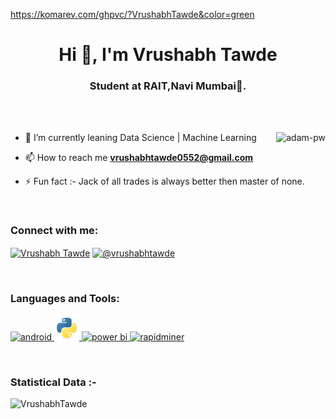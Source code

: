 <https://komarev.com/ghpvc/?VrushabhTawde&color=green>
<h1 align="center">Hi 👋, I'm Vrushabh Tawde</h1>
<h3 align="center">Student at RAIT,Navi Mumbai🌟.</h3>



<br>

<!-- <p align="right"> <h3>Profile Views :-</h3> 
<img src="https://komarev.com/ghpvc/?username=VrushabhTawde&label=Profile%20views&color=0e75b6&style=flat"
    alt="VrushabhTawde" /> 
  </p> -->

<br>

<p><img align="right" src="https://github.com/Adam-pw/Adam-pw/blob/main/animation_500_kxa883sd.gif" alt="adam-pw" /></p>


- 🌱 I’m currently leaning Data Science | Machine Learning 

- 📫 How to reach me **vrushabhtawde0552@gmail.com**

- ⚡ Fun fact :- Jack of all trades is always better then master of none.

<br>

<h3 align="left">Connect with me:</h3>
<p align="left">
  <a href="https://www.linkedin.com/in/vrushabh-tawde-a34140202/" target="blank"><img align="center"
      src="https://raw.githubusercontent.com/rahuldkjain/github-profile-readme-generator/master/src/images/icons/Social/linked-in-alt.svg"
      alt="Vrushabh Tawde" height="30" width="40" /></a> 
<!--   <a href="https://fb.com/adam pithen wala" target="blank"><img align="center"
      src="https://raw.githubusercontent.com/rahuldkjain/github-profile-readme-generator/master/src/images/icons/Social/facebook.svg" 
      alt="adam pithen wala" height="30" width="40" /></a> -->
  <a href="https://www.instagram.com/vrushabh_tawde/" target="blank"><img align="center"
      src="https://raw.githubusercontent.com/rahuldkjain/github-profile-readme-generator/master/src/images/icons/Social/instagram.svg"
      alt="@vrushabhtawde" height="30" width="40" /></a> 
<!--   <a href="https://www.hackerrank.com/adampithewan" target="blank"><img align="center"
      src="https://raw.githubusercontent.com/rahuldkjain/github-profile-readme-generator/master/src/images/icons/Social/hackerrank.svg"
      alt="adampithewan" height="30" width="40" /></a>  -->
<!--  <a href="https://twitter.com/adam_pithenwala" target="blank"><img align="center"
      src="https://raw.githubusercontent.com/rahuldkjain/github-profile-readme-generator/master/src/images/icons/Social/twitter.svg"
      alt="adampithewan" height="30" width="40" /></a>  -->
</p>

<br>

<h3 align="left">Languages and Tools:</h3>
<!-- Flutter -->
<p align="left">
    
<a href="https://flutter.dev/?gclid=Cj0KCQjw3eeXBhD7ARIsAHjssr8AXeqDEMj1LQApyMvijgn_nqpv2VRzfsF57xq3qhACiFVEL5buGDIaAoMgEALw_wcB&gclsrc=aw.ds" target="_blank" rel="noreferrer"> 
    <img src="https://cdn-images-1.medium.com/max/1200/1*5-aoK8IBmXve5whBQM90GA.png" alt="android" width="40" height="40" /> 
    </a> 
<!--PYTHON-->
<a href="https://www.python.org/" target="_blank" rel="noreferrer"> 
    <img src="https://raw.githubusercontent.com/devicons/devicon/master/icons/python/python-original.svg" alt="python" width="40" height="40" />
    </a>
<!-- POWER BI-->
<a href="https://powerbi.microsoft.com/en-au/" target="_blank" rel="noreferrer"> 
    <img src="https://upload.wikimedia.org/wikipedia/commons/thumb/c/cf/New_Power_BI_Logo.svg/630px-New_Power_BI_Logo.svg.png" alt="power bi" width="40" height="40" />
    </a>

<!-- RAPID MINER     -->
<a href="https://rapidminer.com/" target="_blank" rel="noreferrer"> 
    <img src="https://www.intelligentbusiness.biz/wp-content/uploads/2019/04/Rapidminer-logo-2019.png" alt="rapidminer" width="40" height="40" />
    </a>
    
</p>

<br>

<h3>Statistical Data :-</h3>
<p><img align="left"
    src="https://github-readme-stats.vercel.app/api/top-langs?username=VrushabhTawde&show_icons=true&locale=en&bg_color=0d1117&text_color=ffffff&layout=compact"
    alt="VrushabhTawde" 
    bg_color=#808080/></p>

<br>

<!--<p>&nbsp;<img align="right" src="https://github-readme-stats.vercel.app/api?username=VrushabhTawde&show_icons=true&locale=en&bg_color=0d1117&text_color=ffffff&repo=convoychat"
    alt="VrushabhTawde" /></p>-->

<br>

<!--<p><img align="right" src="https://github-readme-streak-stats.herokuapp.com/?user=VrushabhTawde&theme=dark&background=0d1117&date_format=M%20j%5B%2C%20Y%5D" alt="VrushabhTawde" /></p>-->

<!-- <br>
<h3>Trophies :-</h3>
<p align="left"> <a href="https://github.com/ryo-ma/github-profile-trophy"><img
      src="https://github-profile-trophy.vercel.app/?username=adam-pw&bg_color=0d1117&text_color=ffffff" alt="adam-pw" /></a> </p> -->
      
<!-- <p align="left"> <a href="https://twitter.com/" target="blank"><img
      src="https://img.shields.io/twitter/follow/?logo=twitter&style=for-the-badge" alt="" /></a> </p> -->

    
